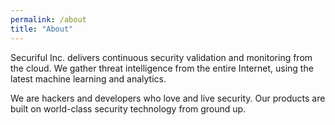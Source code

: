 ```yaml
---
permalink: /about
title: "About"
---
```


Securiful Inc. delivers continuous security validation and monitoring from the cloud. We gather threat intelligence from the entire Internet, using the latest machine learning and analytics. 

We are hackers and developers who love and live security. Our products are built on world-class security technology from ground up.